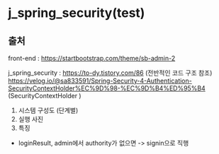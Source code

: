 # j_spring_security(test)

## 출처

front-end : https://startbootstrap.com/theme/sb-admin-2

j_spring_security : https://to-dy.tistory.com/86 (전반적인 코드 구조 참조)
                    https://velog.io/@sa833591/Spring-Security-4-Authentication-SecurityContextHolder%EC%9D%98-%EC%9D%B4%ED%95%B4 (SecurityContextHolder )

1. 시스템 구성도 (단계별)
2. 실행 사진
3. 특징
 - loginResult, admin에서 authority가 없으면 -> signin으로 직행
 
